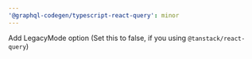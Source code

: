 ```yaml
---
'@graphql-codegen/typescript-react-query': minor
---
```


Add LegacyMode option (Set this to false, if you using `@tanstack/react-query`)
